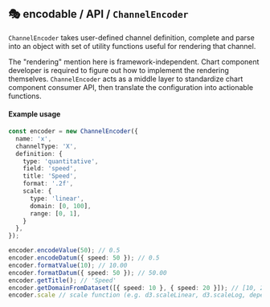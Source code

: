 ## 🎭 encodable / API / `ChannelEncoder`

`ChannelEncoder` takes user-defined channel definition, complete and parse into an object with set of utility functions useful for rendering that channel.

The "rendering" mention here is framework-independent. Chart component developer is required to figure out how to implement the rendering themselves. `ChannelEncoder` acts as a middle layer to standardize chart component consumer API, then translate the configuration into actionable functions.

#### Example usage

```ts
const encoder = new ChannelEncoder({
  name: 'x',
  channelType: 'X',
  definition: {
    type: 'quantitative',
    field: 'speed',
    title: 'Speed',
    format: '.2f',
    scale: {
      type: 'linear',
      domain: [0, 100],
      range: [0, 1],
    }
  },
});

encoder.encodeValue(50); // 0.5
encoder.encodeDatum({ speed: 50 }); // 0.5
encoder.formatValue(10); // 10.00
encoder.formatDatum({ speed: 50 }); // 50.00
encoder.getTitle(); // 'Speed'
encoder.getDomainFromDataset([{ speed: 10 }, { speed: 20 }]); // [10, 20]
encoder.scale // scale function (e.g. d3.scaleLinear, d3.scaleLog, depends on the definition)
```
